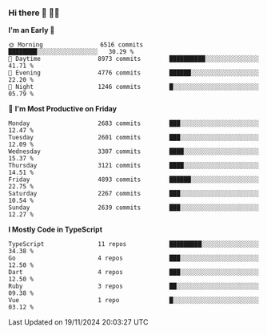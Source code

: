 ### Hi there 👋 🧑‍💻



<!--START_SECTION:waka-->
**I'm an Early 🐤** 

```text
🌞 Morning                6516 commits        ████████░░░░░░░░░░░░░░░░░   30.29 % 
🌆 Daytime                8973 commits        ██████████░░░░░░░░░░░░░░░   41.71 % 
🌃 Evening                4776 commits        ██████░░░░░░░░░░░░░░░░░░░   22.20 % 
🌙 Night                  1246 commits        █░░░░░░░░░░░░░░░░░░░░░░░░   05.79 % 
```
📅 **I'm Most Productive on Friday** 

```text
Monday                   2683 commits        ███░░░░░░░░░░░░░░░░░░░░░░   12.47 % 
Tuesday                  2601 commits        ███░░░░░░░░░░░░░░░░░░░░░░   12.09 % 
Wednesday                3307 commits        ████░░░░░░░░░░░░░░░░░░░░░   15.37 % 
Thursday                 3121 commits        ████░░░░░░░░░░░░░░░░░░░░░   14.51 % 
Friday                   4893 commits        ██████░░░░░░░░░░░░░░░░░░░   22.75 % 
Saturday                 2267 commits        ███░░░░░░░░░░░░░░░░░░░░░░   10.54 % 
Sunday                   2639 commits        ███░░░░░░░░░░░░░░░░░░░░░░   12.27 % 
```


**I Mostly Code in TypeScript** 

```text
TypeScript               11 repos            █████████░░░░░░░░░░░░░░░░   34.38 % 
Go                       4 repos             ███░░░░░░░░░░░░░░░░░░░░░░   12.50 % 
Dart                     4 repos             ███░░░░░░░░░░░░░░░░░░░░░░   12.50 % 
Ruby                     3 repos             ██░░░░░░░░░░░░░░░░░░░░░░░   09.38 % 
Vue                      1 repo              █░░░░░░░░░░░░░░░░░░░░░░░░   03.12 % 
```




 Last Updated on 19/11/2024 20:03:27 UTC
<!--END_SECTION:waka-->


